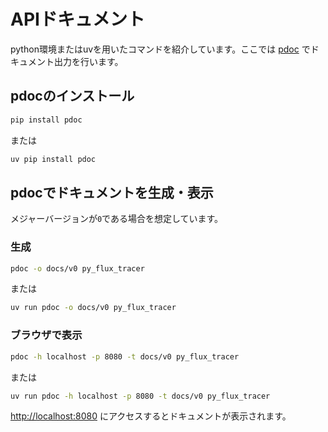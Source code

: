 # APIドキュメント

python環境またはuvを用いたコマンドを紹介しています。ここでは [pdoc](https://github.com/pdoc3/pdoc) でドキュメント出力を行います。

## pdocのインストール

```bash
pip install pdoc
```

または

```bash
uv pip install pdoc
```

## pdocでドキュメントを生成・表示

メジャーバージョンが`0`である場合を想定しています。

### 生成

```bash
pdoc -o docs/v0 py_flux_tracer
```

または

```bash
uv run pdoc -o docs/v0 py_flux_tracer
```

### ブラウザで表示

```bash
pdoc -h localhost -p 8080 -t docs/v0 py_flux_tracer
```

または

```bash
uv run pdoc -h localhost -p 8080 -t docs/v0 py_flux_tracer
```

<http://localhost:8080> にアクセスするとドキュメントが表示されます。
